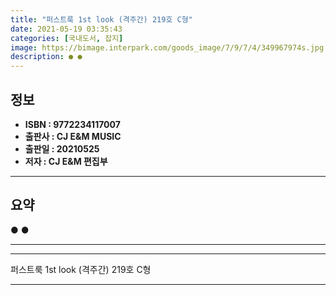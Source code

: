 ```yaml
---
title: "퍼스트룩 1st look (격주간) 219호 C형"
date: 2021-05-19 03:35:43
categories: [국내도서, 잡지]
image: https://bimage.interpark.com/goods_image/7/9/7/4/349967974s.jpg
description: ● ●
---
```


## **정보**

- **ISBN : 9772234117007**
- **출판사 : CJ E&M MUSIC**
- **출판일 : 20210525**
- **저자 : CJ E&M 편집부**

------



## **요약**

●  ●  

------



------


퍼스트룩 1st look (격주간) 219호 C형 

------


